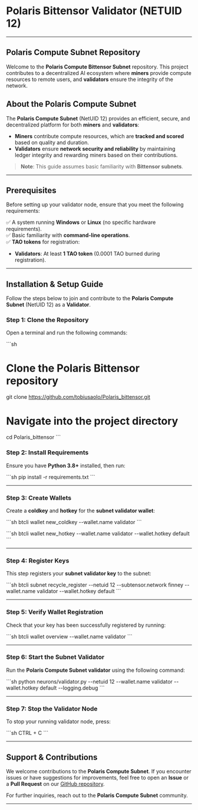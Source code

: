 # **Polaris Bittensor Validator (NETUID 12)**
---
## **Polaris Compute Subnet Repository**
Welcome to the **Polaris Compute Bittensor Subnet** repository. This project contributes to a decentralized AI ecosystem where **miners** provide compute resources to remote users, and **validators** ensure the integrity of the network.

## **About the Polaris Compute Subnet**
The **Polaris Compute Subnet** (NetUID 12) provides an efficient, secure, and decentralized platform for both **miners** and **validators**:
- **Miners** contribute compute resources, which are **tracked and scored** based on quality and duration.
- **Validators** ensure **network security and reliability** by maintaining ledger integrity and rewarding miners based on their contributions.

> **Note**: This guide assumes basic familiarity with **Bittensor subnets**.

---

## **Prerequisites**
Before setting up your validator node, ensure that you meet the following requirements:

✅ A system running **Windows** or **Linux** (no specific hardware requirements).  
✅ Basic familiarity with **command-line operations**.  
✅ **TAO tokens** for registration:  
   - **Validators**: At least **1 TAO token** (0.0001 TAO burned during registration).  

---

## **Installation & Setup Guide**
Follow the steps below to join and contribute to the **Polaris Compute Subnet** (NetUID 12) as a **Validator**.

### **Step 1: Clone the Repository**
Open a terminal and run the following commands:

\`\`\`sh
# Clone the Polaris Bittensor repository
git clone https://github.com/tobiusaolo/Polaris_bittensor.git

# Navigate into the project directory
cd Polaris_bittensor
\`\`\`

### **Step 2: Install Requirements**
Ensure you have **Python 3.8+** installed, then run:

\`\`\`sh
pip install -r requirements.txt
\`\`\`

---

### **Step 3: Create Wallets**
Create a **coldkey** and **hotkey** for the **subnet validator wallet**:

\`\`\`sh
btcli wallet new_coldkey --wallet.name validator
\`\`\`

\`\`\`sh
btcli wallet new_hotkey --wallet.name validator --wallet.hotkey default
\`\`\`

---

### **Step 4: Register Keys**
This step registers your **subnet validator key** to the subnet:

\`\`\`sh
btcli subnet recycle_register --netuid 12 --subtensor.network finney --wallet.name validator --wallet.hotkey default
\`\`\`

---

### **Step 5: Verify Wallet Registration**
Check that your key has been successfully registered by running:

\`\`\`sh
btcli wallet overview --wallet.name validator
\`\`\`

---

### **Step 6: Start the Subnet Validator**
Run the **Polaris Compute Subnet validator** using the following command:

\`\`\`sh
python neurons/validator.py --netuid 12 --wallet.name validator --wallet.hotkey default --logging.debug
\`\`\`

---

### **Step 7: Stop the Validator Node**
To stop your running validator node, press:

\`\`\`sh
CTRL + C
\`\`\`

---

## **Support & Contributions**
We welcome contributions to the **Polaris Compute Subnet**. If you encounter issues or have suggestions for improvements, feel free to open an **Issue** or a **Pull Request** on our [GitHub repository](https://github.com/tobiusaolo/Polaris_bittensor).

For further inquiries, reach out to the **Polaris Compute Subnet** community.

---